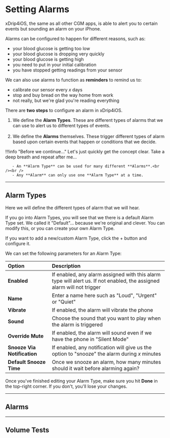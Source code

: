 # Setting Alarms

xDrip4iOS, the same as all other CGM apps, is able to alert you to certain events but sounding an alarm on your iPhone.

Alarms can be configured to happen for different reasons, such as:

- your blood glucose is getting too low
- your blood glucose is dropping very quickly
- your blood glucose is getting high
- you need to put in your initial calibration
- you have stopped getting readings from your sensor

We can also use alarms to function as **reminders** to remind us to:

- calibrate our sensor every *x* days
- stop and buy bread on the way home from work
- not really, but we're glad you're reading everything

There are **two steps** to configure an alarm in xDrip4iOS.

1. We define the **Alarm Types**. These are different types of alarms that we can use to alert us to different types of events.
<br /><br />
2. We define the **Alarms** themselves. These trigger different types of alarm based upon certain events that happen or conditions that we decide.


!!!info "Before we continue..."
    Let's just quickly get the concept clear. Take a deep breath and repeat after me...

       - An **Alarm Type** can be used for many different **Alarms**.<br /><br />
       - Any **Alarm** can only use one **Alarm Type** at a time.
___
## Alarm Types

Here we will define the different types of alarm that we will hear. 

If you go into Alarm Types, you will see that we there is a default Alarm Type set. We called it "Default"... because we're original and clever. You can modify this, or you can create your own Alarm Type.

If you want to add a new/custom Alarm Type, click the + button and configure it.

We can set the following parameters for an Alarm Type:

| Option &nbsp;&nbsp;&nbsp;| Description &nbsp;&nbsp;&nbsp; |
|:-------------- |:------------- |
| **Enabled**      | If enabled, any alarm assigned with this alarm type will alert us. If not enabled, the assigned alarm will not trigger  |
| **Name**      | Enter a name here such as "Loud", "Urgent" or "Quiet"  |
| **Vibrate**      | If enabled, the alarm will vibrate the phone  | 
| **Sound**      | Choose the sound that you want to play when the alarm is triggered  |
| **Override Mute**     | If enabled, the alarm will sound even if we have the phone in "Silent Mode"  |
| **Snooze Via Notification**      | If enabled, any notification will give us the option to "snooze" the alarm during *x* minutes  |
| **Default Snooze Time**      | Once we snooze an alarm, how many minutes should it wait before alarming again?  |

Once you've finished editing your Alarm Type, make sure you hit **Done** in the top-right corner. If you don't, you'll lose your changes.
___
## Alarms


___
## Volume Tests